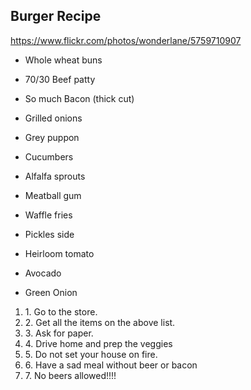 
## Burger Recipe

https://www.flickr.com/photos/wonderlane/5759710907 

- Whole wheat buns

- 70/30 Beef patty

- So much Bacon (thick cut)

- Grilled onions

- Grey puppon

- Cucumbers

- Alfalfa sprouts

- Meatball gum

- Waffle fries

- Pickles side

- Heirloom tomato

- Avocado

- Green Onion

<ol>
<li>1. Go to the store.</li>
<li>2. Get all the items on the above list. </li>
<li>3. Ask for paper.</li>
<li>4. Drive home and prep the veggies</li>
<li>5. Do not set your house on fire.</li>
<li>6. Have a sad meal without beer or bacon</li>
<li> 7. No beers allowed!!!! </li>
</ol> 




